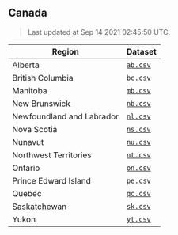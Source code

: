 ## Canada

> Last updated at Sep 14 2021 02:45:50 UTC.


| Region | Dataset |
| ------ | ------- |
| Alberta | [`ab.csv`](ab.csv) |
| British Columbia | [`bc.csv`](bc.csv) |
| Manitoba | [`mb.csv`](mb.csv) |
| New Brunswick | [`nb.csv`](nb.csv) |
| Newfoundland and Labrador | [`nl.csv`](nl.csv) |
| Nova Scotia | [`ns.csv`](ns.csv) |
| Nunavut | [`nu.csv`](nu.csv) |
| Northwest Territories | [`nt.csv`](nt.csv) |
| Ontario | [`on.csv`](on.csv) |
| Prince Edward Island | [`pe.csv`](pe.csv) |
| Quebec | [`qc.csv`](qc.csv) |
| Saskatchewan | [`sk.csv`](sk.csv) |
| Yukon | [`yt.csv`](yt.csv) |


